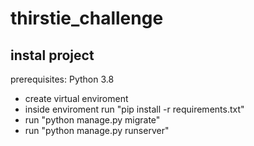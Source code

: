 # thirstie_challenge
## instal project
prerequisites: Python 3.8
* create virtual enviroment
* inside enviroment run "pip install -r requirements.txt"
* run "python manage.py migrate"
* run "python manage.py runserver"

